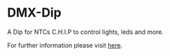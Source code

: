# DMX-Dip
A Dip for NTCs C.H.I.P to control lights, leds and more.

For further information please visit [here](https://bbs.nextthing.co/t/yet-to-be-named-dmx-dip-control-spotlights-etc-program-lightshows-and-more/9016).
